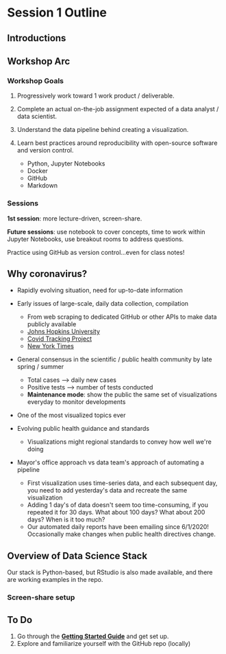 # Session 1 Outline

## Introductions 

## Workshop Arc

### Workshop Goals

1. Progressively work toward 1 work product / deliverable. 

1. Complete an actual on-the-job assignment expected of a data analyst / data scientist.

1. Understand the data pipeline behind creating a visualization.

1. Learn best practices around reproducibility with open-source software and version control.
    * Python, Jupyter Notebooks
    * Docker
    * GitHub
    * Markdown

### Sessions

__1st session__: more lecture-driven, screen-share.

**Future sessions**: use notebook to cover concepts, time to work within Jupyter Notebooks, use breakout rooms to address questions.

Practice using GitHub as version control...even for class notes!

## Why coronavirus?

* Rapidly evolving situation, need for up-to-date information

* Early issues of large-scale, daily data collection, compilation
    * From web scraping to dedicated GitHub or other APIs to make data publicly available
    * [Johns Hopkins University](https://github.com/CSSEGISandData/COVID-19)
    * [Covid Tracking Project](https://covidtracking.com/data)
    * [New York Times](https://github.com/nytimes/covid-19-data)

* General consensus in the scientific / public health community by late spring / summer
    * Total cases --> daily new cases
    * Positive tests --> number of tests conducted
    * **Maintenance mode**: show the public the same set of visualizations everyday to monitor developments
* One of the most visualized topics ever
* Evolving public health guidance and standards
    * Visualizations might regional standards to convey how well we're doing
* Mayor's office approach vs data team's approach of automating a pipeline
    * First visualization uses time-series data, and each subsequent day, you need to add yesterday's data and recreate the same visualization
    * Adding 1 day's of data doesn't seem too time-consuming, if you repeated it for 30 days. What about 100 days? What about 200 days? When is it too much?
    * Our automated daily reports have been emailing since 6/1/2020! Occasionally make changes when public health directives change.


## Overview of Data Science Stack

Our stack is Python-based, but RStudio is also made available, and there are working examples in the repo.

### Screen-share setup

## To Do 
1. Go through the **[Getting Started Guide](../getting_started.md)** and get set up.
1. Explore and familiarize yourself with the GitHub repo (locally)